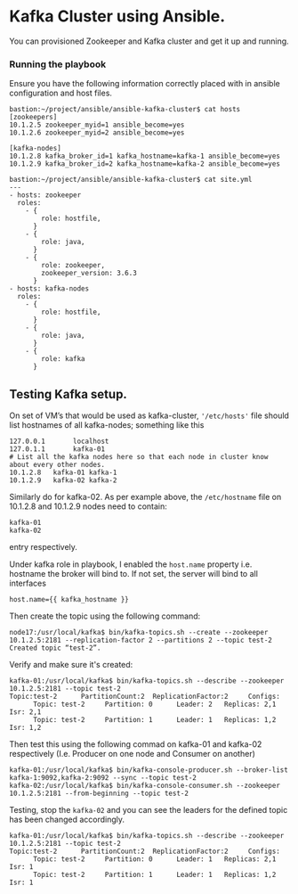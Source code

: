 # Kafka Cluster using Ansible.
You can provisioned Zookeeper and Kafka cluster and get it up and running.

### Running the playbook
Ensure you have the following information correctly placed with in ansible configuration and host files.

```
bastion:~/project/ansible/ansible-kafka-cluster$ cat hosts 
[zookeepers]
10.1.2.5 zookeeper_myid=1 ansible_become=yes
10.1.2.6 zookeeper_myid=2 ansible_become=yes

[kafka-nodes]
10.1.2.8 kafka_broker_id=1 kafka_hostname=kafka-1 ansible_become=yes
10.1.2.9 kafka_broker_id=2 kafka_hostname=kafka-2 ansible_become=yes
```

```
bastion:~/project/ansible/ansible-kafka-cluster$ cat site.yml 
---
- hosts: zookeeper
  roles:
    - {
        role: hostfile,
      }
    - {
        role: java,
      }
    - {
        role: zookeeper,
        zookeeper_version: 3.6.3
      }
- hosts: kafka-nodes
  roles:
    - {
        role: hostfile,
      }
    - {
        role: java,
      }
    - {
        role: kafka
      }

```
## Testing Kafka setup.

On set of VM’s that would be used as kafka-cluster, ```'/etc/hosts'``` file should list hostnames of all kafka-nodes; something like this
```
127.0.0.1       localhost
127.0.1.1       kafka-01
# List all the kafka nodes here so that each node in cluster know about every other nodes.
10.1.2.8   kafka-01 kafka-1
10.1.2.9   kafka-02 kafka-2
```
Similarly do for kafka-02. As per example above, the ```/etc/hostname``` file on 10.1.2.8 and 10.1.2.9 nodes need to contain:
```
kafka-01
kafka-02
```
entry respectively.

Under kafka role in playbook, I enabled the ```host.name```  property i.e. hostname the broker will bind to. If not set, the server will bind to all interfaces
```
host.name={{ kafka_hostname }}
```

Then create the topic using the following command:
```
node17:/usr/local/kafka$ bin/kafka-topics.sh --create --zookeeper 10.1.2.5:2181 --replication-factor 2 --partitions 2 --topic test-2
Created topic “test-2”.
```

Verify and make sure it's created:
```
kafka-01:/usr/local/kafka$ bin/kafka-topics.sh --describe --zookeeper 10.1.2.5:2181 --topic test-2
Topic:test-2      PartitionCount:2  ReplicationFactor:2     Configs:
      Topic: test-2     Partition: 0      Leader: 2   Replicas: 2,1     Isr: 2,1
      Topic: test-2     Partition: 1      Leader: 1   Replicas: 1,2     Isr: 1,2
```

Then test this using the following commad on kafka-01 and kafka-02 respectively (I.e. Producer on one node and Consumer on another)
```
kafka-01:/usr/local/kafka$ bin/kafka-console-producer.sh --broker-list kafka-1:9092,kafka-2:9092 --sync --topic test-2
kafka-02:/usr/local/kafka$ bin/kafka-console-consumer.sh --zookeeper 10.1.2.5:2181 --from-beginning --topic test-2
```

Testing, stop the ```kafka-02``` and you can see the leaders for the defined topic has been changed accordingly.
```
kafka-01:/usr/local/kafka$ bin/kafka-topics.sh --describe --zookeeper 10.1.2.5:2181 --topic test-2
Topic:test-2      PartitionCount:2  ReplicationFactor:2     Configs:
      Topic: test-2     Partition: 0      Leader: 1   Replicas: 2,1     Isr: 1
      Topic: test-2     Partition: 1      Leader: 1   Replicas: 1,2     Isr: 1
```


